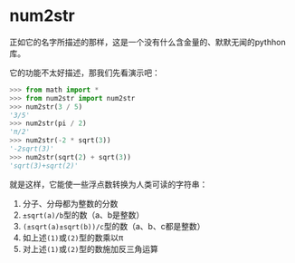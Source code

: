 # num2str
正如它的名字所描述的那样，这是一个没有什么含金量的、默默无闻的pythhon库。

它的功能不太好描述，那我们先看演示吧：
```python
>>> from math import *
>>> from num2str import num2str
>>> num2str(3 / 5)
'3/5'
>>> num2str(pi / 2)
'π/2'
>>> num2str(-2 * sqrt(3))
'-2sqrt(3)'
>>> num2str(sqrt(2) + sqrt(3))
'sqrt(3)+sqrt(2)'
```

就是这样，它能使一些浮点数转换为人类可读的字符串：

1. 分子、分母都为整数的分数
2. `±sqrt(a)/b`型的数（a、b是整数）
3. `(±sqrt(a)±sqrt(b))/c`型的数（a、b、c都是整数）
4. 如上述`(1)`或`(2)`型的数乘以π
5. 对上述`(1)`或`(2)`型的数施加反三角运算

